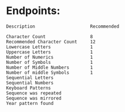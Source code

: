 # Endpoints:
    Description                     Recommended
    
    Character Count                 8
    Recommended Character Count     12
    Lowercase Letters               1
    Uppercase Letters               1
    Number of Numerics              1
    Number of Symbols               1
    Number of Middle Numbers        1
    Number of middle Symbols        1
    Sequential Letters
    Sequential Numbers
    Keyboard Patterns
    Sequence was repeated
    Sequence was mirrored
    Year pattern found
